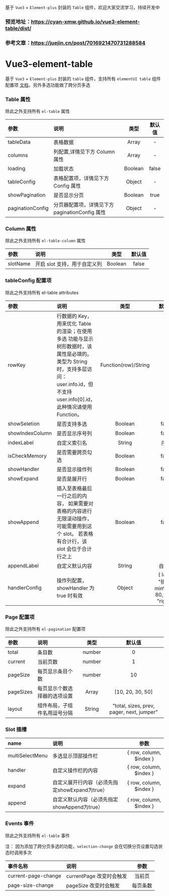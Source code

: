 基于 `Vue3` + `Element-plus` 封装的 `Table` 组件，欢迎大家交流学习，持续开发中
### 预览地址：https://cyan-xmw.github.io/vue3-element-table/dist/
### 参考文章：https://juejin.cn/post/7016921470731288584

# Vue3-element-table

基于 `Vue3` + `Element-plus` 封装的 `table` 组件，支持所有 `elementUI table` 组件配置项 [文档](https://element-plus.gitee.io/zh-CN/component/table.html)，另外多选功能做了跨分页多选

### Table 属性

除此之外支持所有 `el-table` 属性

| 参数       | 说明                                                    |  类型   | 默认值 |
| :--------- | :------------------------------------------------------ | :-----: | :----: |
| tableData       | 表格数据                                                |  Array  |   -    |
| columns    | 列配置,详情见下方 Column 属性                           |  Array  |   -    |
| loading    | 加载状态                                                | Boolean | false  |
| tableConfig     | 表格配置项，详情见下方 Config 属性                      | Object  |   -    |
| showPagination       | 是否显示分页 | Boolean  |  true  |
| paginationConfig | 分页器配置项，详情见下方 paginationConfig 属性                | Object  |   -    |

### Column 属性 

除此之外支持所有 `el-table-column` 属性

| 参数 | 说明                         |  类型   | 默认值 |
| :--- | :--------------------------- | :-----: | :----: |
| slotName | 开启 slot 支持，用于自定义列 | Boolean | false  |

### tableConfig 配置项

除此之外支持所有 el-table attributes

| 参数              | 说明                                                                                                                                                                                     |         类型         |                    默认值                    |
| :---------------- | :--------------------------------------------------------------------------------------------------------------------------------------------------------------------------------------- | :------------------: | :------------------------------------------: |
| rowKey            | 行数据的 Key，用来优化 Table 的渲染；在使用 多选 功能与显示树形数据时，该属性是必填的。类型为 String 时，支持多层访问：user.info.id，但不支持 user.info[0].id，此种情况请使用 Function。 | Function(row)/String |                      --                      |
| showSeletion | 是否支持多选                                                                                                                                                                             |       Boolean        |                    false                     |
| showIndexColumn   | 是否显示序号列                                                                                                                                                                           |       Boolean        |                    false                     |
| indexLabel   | 自定义索引名                                                                                                                                                                           |       String        |                    序号                     |
| isCheckMemory   | 是否需要跨页勾选                                                                                                                                                                           |       Boolean        |                    false                     |
| showHandler       | 是否显示操作列                                                                                                                                                                           |       Boolean        |                    false                     |
| showExpand       | 是否是展开行                                                                                                                                                                           |       Boolean        |                    false                     |
| showAppend       | 插入至表格最后一行之后的内容， 如果需要对表格的内容进行无限滚动操作，可能需要用到这个 slot。 若表格有合计行，该 slot 会位于合计行之上                                                                                                                                                                           |       Boolean        |                    false                     |
| appendLabel   | 自定义默认内容                                                                                                                                                                           |       String        |                    自定义                     |
| handlerConfig     | 操作列配置，showHandler 为 true 时有效                                                                                                                                                   |        Object        | { label: "操作", minWidth: 80, fixed: "right" } |




### Page 配置项

除此之外支持所有 `el-pagination` 配置项

| 参数            | 说明                   |  类型  | 默认值 |
| :-------------- | :--------------------- | :----: | :----: |
| total | 条目数 | number |   0    |
| current | 当前页数 | number |   1   |
| pageSize | 每页显示条目个数 | number |   10    |
| pageSizes | 每页显示个数选择器的选项设置 | Array |   [10, 20, 30, 50]    |
| layout | 组件布局，子组件名用逗号分隔 | String |   "total, sizes, prev, pager, next, jumper"    |

### Slot 插槽

| name                     | 说明                                                                 |           参数           |
| :----------------------- | :------------------------------------------------------------------- | :----------------------: |
| multiSelectMenu                  | 多选显示顶部操作栏                                                   | { row, column, \$index } |
| handler                  | 自定义操作栏的内容                                                   | { row, column, \$index } |
| expand                  | 自定义展开行内容（必须先指定showExpand为true）                                                   | { row, column, \$index } |
| append                  | 自定义默认内容（必须先指定showAppend为true）                                                   | { row, column, \$index } |

### Events 事件

除此之外支持所有 `el-table` 事件

注： 因为添加了跨分页多选的功能，`selection-change` 会在切换分页设置勾选状态时调用多次

| 事件名称            | 说明                     |   参数   |
| :------------------ | :----------------------- | :------: |
| current-page-change | currentPage 改变时会触发 |  当前页  |
| page-size-change    | pageSize 改变时会触发    | 每页条数 |
